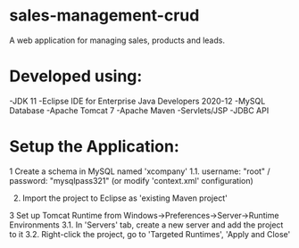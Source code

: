 # sales-management-crud
A web application for managing sales, products and leads.

# Developed using: 
-JDK 11
-Eclipse IDE for Enterprise Java Developers 2020-12
-MySQL Database 
-Apache Tomcat 7
-Apache Maven
-Servlets/JSP
-JDBC API

# Setup the Application:

1 Create a schema in MySQL named 'xcompany'
1.1. username: "root" / password: "mysqlpass321" (or modify 'context.xml' configuration)

2. Import the project to Eclipse as 'existing Maven project'

3 Set up Tomcat Runtime from Windows->Preferences->Server->Runtime Environments
3.1. In 'Servers' tab, create a new server and add the project to it
3.2. Right-click the project, go to 'Targeted Runtimes', 'Apply and Close'
